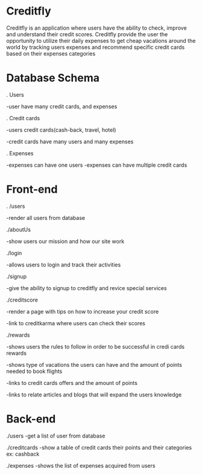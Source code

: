 
 # Creditfly

 Creditfly is an application where users have the ability to check, improve and understand their credit scores. Creditfly provide the user the opportunity to utilize their daily expenses to get cheap vacations around the world by tracking users expenses and recommend specific credit cards based on their expenses categories 

# Database Schema

. Users 

 -user have many credit cards, and expenses

. Credit cards

 -users credit cards(cash-back, travel, hotel) 

 -credit cards have many users and many expenses

. Expenses

 -expenses can have one users
 -expenses can have multiple credit cards

# Front-end

. /users

  -render all users from database

./aboutUs

  -show users our mission and how our site work

./login 

  -allows users to login and track their activities 

./signup

  -give the ability to signup to creditfly and revice special services

./creditscore

  -render a page with tips on how to increase your credit score

  -link to creditkarma where users can check their scores

./rewards

 -shows users the rules to follow in order to be successful in credi cards rewards

 -shows type of vacations the users can have and the amount of points needed to book flights 

 -links to credit cards offers and the amount of points 

 -links to relate articles and blogs that will expand the users knowledge

# Back-end

./users
 -get a list of user from database 

./creditcards
 -show a table of credit cards their points and their categories ex: cashback

./expenses
 -shows the list of expenses acquired from users 

 
